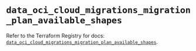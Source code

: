# `data_oci_cloud_migrations_migration_plan_available_shapes`

Refer to the Terraform Registry for docs: [`data_oci_cloud_migrations_migration_plan_available_shapes`](https://registry.terraform.io/providers/oracle/oci/6.18.0/docs/data-sources/cloud_migrations_migration_plan_available_shapes).
